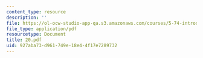 ```yaml
---
content_type: resource
description: ''
file: https://ol-ocw-studio-app-qa.s3.amazonaws.com/courses/5-74-introductory-quantum-mechanics-ii-spring-2004/927aba73d961749e18e44f17e7289732_20.pdf
file_type: application/pdf
resourcetype: Document
title: 20.pdf
uid: 927aba73-d961-749e-18e4-4f17e7289732
---
```

